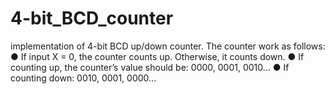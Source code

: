 # 4-bit_BCD_counter
implementation of 4-bit BCD up/down counter. The counter work as follows: ● If input X = 0, the counter counts up. Otherwise, it counts down. ● If counting up, the counter’s value should be: 0000, 0001, 0010... ● If counting down: 0010, 0001, 0000...
